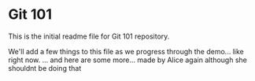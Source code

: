 # Git 101

This is the initial readme file for Git 101 repository.

We'll add a few things to this file as we progress through the demo... like right now.
... and here are some more... made by Alice again although she shouldnt be doing that
